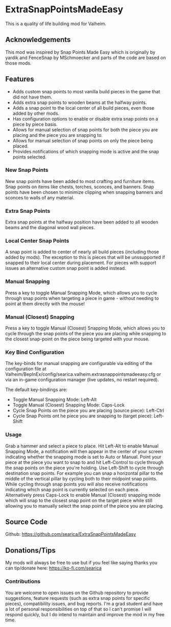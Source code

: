 # ExtraSnapPointsMadeEasy
This is a quality of life building mod for Valheim.

## Acknowledgements
This mod was inspired by Snap Points Made Easy which is originally by yardik and FenceSnap by MSchmoecker and parts of the code are based on those mods.

## Features
- Adds custom snap points to most vanilla build pieces in the game that did not have them.
- Adds extra snap points to wooden beams at the halfway points.
- Adds a snap point to the local center of all build pieces, even those added by other mods.
- Has configuration options to enable or disable extra snap points on a piece by piece basis.
- Allows for manual selection of snap points for both the piece you are placing and the piece you are snapping to.
- Allows for manual selection of snap points on only the piece being placed.
- Provides notifications of which snapping mode is active and the snap points selected.

### New Snap Points
New snap points have been added to most crafting and furniture items. Snap points on items like chests, torches, sconces, and banners. Snap points have been chosen to minimize clipping when snapping banners and sconces to walls of any material.

### Extra Snap Points
Extra snap points at the halfway position have been added to all wooden beams and the diagonal wood wall pieces.

### Local Center Snap Points
A snap point is added to center of nearly all build pieces (including those added by mods). The exception to this is pieces that will be unssupported if snapped to their local center during placement. For pieces with support issues an alternative custom snap point is added instead.

### Manual Snapping
Press a key to toggle Manual Snapping Mode, which allows you to cycle through snap points when targeting a piece in game - without needing to point at them directly with the mouse!

### Manual (Closest) Snapping
Press a key to toggle Manual (Closest) Snapping Mode, which allows you to cycle through the snap points of the piece you are placing while snapping to the closest snap-point on the piece being targeted with your mouse.

### Key Bind Configuration
The key-binds for manual snapping are configurable via editing of the configuration file at Valheim/BepInEx/config/searica.valheim.extrasnappointsmadeeasy.cfg or via an in-game configuration manager (live updates, no restart required).

The default key-bindings are:
- Toggle Manual Snapping Mode: Left-Alt
- Toggle Manual (Closest) Snapping Mode: Caps-Lock
- Cycle Snap Points on the piece you are placing (source piece): Left-Ctrl
- Cycle Snap Points ont he piece you are snapping to (target piece): Left-Shift

### Usage
Grab a hammer and select a piece to place. Hit Left-Alt to enable Manual Snapping Mode, a notification will then appear in the center of your screen indicating whether the snapping mode is set to Auto or Manual. Point your piece at the piece you want to snap to and hit Left-Control to cycle through the snap points on the piece you're holding. Use Left-Shift to cycle through destination snap points. For example you can snap a horizontal pillar to the middle of the vertical pillar by cycling both to their midpoint snap points. While cycling through snap points you will also receive notifications indicating which snap point is currently selected on each piece. Alternatively press Caps-Lock to enable Manual (Closest) snapping mode which will snap to the closest snap point on the target piece while still allowing you to manually select the snap point of the piece you are placing.

## Source Code
Github: https://github.com/searica/ExtraSnapPointsMadeEasy

## Donations/Tips
My mods will always be free to use but if you feel like saying thanks you can tip/donate here: https://ko-fi.com/searica

### Contributions
You are welcome to open issues on the Github repository to provide suggestions, feature requests (such as extra snap points for specific pieces), compatibility issues, and bug reports. I'm a grad student and have a lot of personal responsibilities on top of that so I can't promise I will respond quickly, but I do intend to maintain and improve the mod in my free time.
